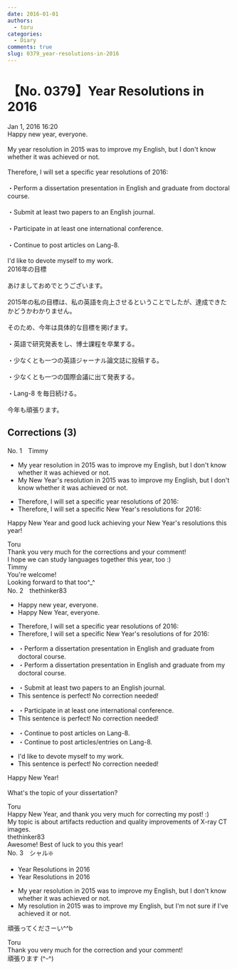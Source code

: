 ```yaml
---
date: 2016-01-01
authors:
  - toru
categories:
  - Diary
comments: true
slug: 0379_year-resolutions-in-2016
---
```


# 【No. 0379】Year Resolutions in 2016
<div class="date">Jan 1, 2016 16:20</div>
<div id="post"><div id="body_show_ori">
Happy new year, everyone.<br/><br/>My year resolution in 2015 was to improve my English, but I don't know whether it was achieved or not.<br/><br/>Therefore, I will set a specific year resolutions of 2016:<br/><br/>・Perform a dissertation presentation in English and graduate from doctoral course.<br/><br/>・Submit at least two papers to an English journal.<br/><br/>・Participate in at least one international conference.<br/><br/>・Continue to post articles on Lang-8.<br/><br/>I'd like to devote myself to my work.
</div></div>

<!-- more -->

<div id="post_ja"><div id="body_show_mo">
2016年の目標<br/><br/>あけましておめでとうございます。<br/><br/>2015年の私の目標は、私の英語を向上させるということでしたが、達成できたかどうかわかりません。<br/><br/>そのため、今年は具体的な目標を掲げます。<br/><br/>・英語で研究発表をし、博士課程を卒業する。<br/><br/>・少なくとも一つの英語ジャーナル論文誌に投稿する。<br/><br/>・少なくとも一つの国際会議に出て発表する。<br/><br/>・Lang-8 を毎日続ける。<br/><br/>今年も頑張ります。
</div></div>

## Corrections (3)
<div id="block"><div class="first_name"> No. 1　<span class="just_name">Timmy</span></div><div id="block2">
<ul class="correction_field">
<li class="incorrect">My year resolution in 2015 was to improve my English, but I don't know whether it was achieved or not.</li>
<li class="corrected correct">
My <span class="f_blue">New</span> Year<span class="f_blue">'s</span> resolution in 2015 was to improve my English, but I don't know whether it was achieved or not.
</li>
</ul>
<ul class="correction_field">
<li class="incorrect">Therefore, I will set a specific year resolutions of 2016:</li>
<li class="corrected correct">
Therefore, I will set a specific <span class="f_blue">New </span>Year's resolutions <span class="f_blue">for</span> 2016:
</li>
</ul>
<p class="comment_small">
 Happy New Year and good luck achieving your New Year's resolutions this year!
</p>

</div><div class="name"><span class="just_name">Toru</span><br>
Thank you very much for the corrections and your comment!<br/>I hope we can study languages together this year, too :) 
</div>
<div class="name"><span class="just_name">Timmy</span><br>
You're welcome!<br/>Looking forward to that too^_^
</div>
</div>
<div id="block"><div class="first_name"> No. 2　<span class="just_name">thethinker83</span></div><div id="block2">
<ul class="correction_field">
<li class="incorrect">Happy new year, everyone.</li>
<li class="corrected correct">
Happy <span class="f_blue">N</span>ew <span class="f_blue">Y</span>ear, everyone.
</li>
</ul>
<ul class="correction_field">
<li class="incorrect">Therefore, I will set a specific year resolutions of 2016:</li>
<li class="corrected correct">
Therefore, I will set <span class="sline"><span class="f_red">a</span></span> specific <span class="f_blue">New Y</span>ear<span class="f_blue">'s</span> resolutions <span class="sline"><span class="f_red">of</span></span> <span class="f_blue">for </span>2016:
</li>
</ul>
<ul class="correction_field">
<li class="incorrect">・Perform a dissertation presentation in English and graduate from doctoral course.</li>
<li class="corrected correct">
・Perform a dissertation presentation in English and graduate from <span class="f_blue">my</span> doctoral course.
</li>
</ul>
<ul class="correction_field">
<li class="incorrect">・Submit at least two papers to an English journal.</li>
<li class="corrected perfect">This sentence is perfect! No correction needed!</li>
</ul>
<ul class="correction_field">
<li class="incorrect">・Participate in at least one international conference.</li>
<li class="corrected perfect">This sentence is perfect! No correction needed!</li>
</ul>
<ul class="correction_field">
<li class="incorrect">・Continue to post articles on Lang-8.</li>
<li class="corrected correct">
・Continue to post articles<span class="f_blue">/entries</span> on Lang-8.
</li>
</ul>
<ul class="correction_field">
<li class="incorrect">I'd like to devote myself to my work.</li>
<li class="corrected perfect">This sentence is perfect! No correction needed!</li>
</ul>
<p class="comment_small">
 Happy New Year!
 <br/>
 <br/>
 What's the topic of your dissertation?
</p>

</div><div class="name"><span class="just_name">Toru</span><br>
Happy New Year, and thank you  very much for correcting my post! :)<br/>My topic is about artifacts reduction and quality improvements of X-ray CT images.
</div>
<div class="name"><span class="just_name">thethinker83</span><br>
Awesome! Best of luck to you this year!
</div>
</div>
<div id="block"><div class="first_name"> No. 3　<span class="just_name">シャル❇️</span></div><div id="block2">
<ul class="correction_field">
<li class="incorrect">Year Resolutions in 2016</li>
<li class="corrected correct">
<span class="sline">Year</span> Resolutions in 2016
</li>
</ul>
<ul class="correction_field">
<li class="incorrect">My year resolution in 2015 was to improve my English, but I don't know whether it was achieved or not.</li>
<li class="corrected correct">
My resolution in 2015 was to improve my English, but I'm not sure if I've achieved it or not.
</li>
</ul>
<p class="comment_small">
 頑張ってくださーい^^b
</p>

</div><div class="name"><span class="just_name">Toru</span><br>
Thank you very much for the correction and your comment!<br/>頑張ります (^-^)
</div>
</div>
